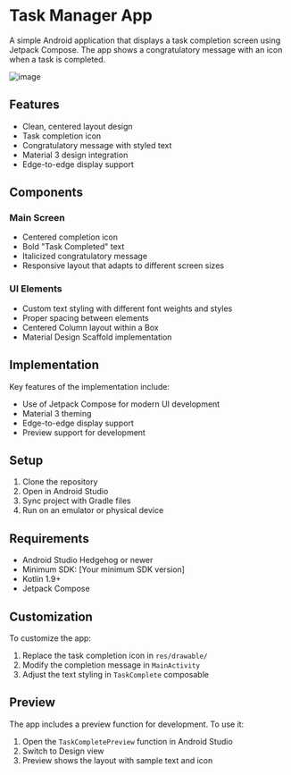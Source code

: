 # Task Manager App

A simple Android application that displays a task completion screen using Jetpack Compose. The app shows a congratulatory message with an icon when a task is completed.

![image](https://github.com/user-attachments/assets/08ec4d98-071e-4966-8cb7-23af5bf907d0)


## Features

- Clean, centered layout design
- Task completion icon
- Congratulatory message with styled text
- Material 3 design integration
- Edge-to-edge display support

## Components

### Main Screen
- Centered completion icon
- Bold "Task Completed" text
- Italicized congratulatory message
- Responsive layout that adapts to different screen sizes

### UI Elements
- Custom text styling with different font weights and styles
- Proper spacing between elements
- Centered Column layout within a Box
- Material Design Scaffold implementation

## Implementation

Key features of the implementation include:
- Use of Jetpack Compose for modern UI development
- Material 3 theming
- Edge-to-edge display support
- Preview support for development

## Setup

1. Clone the repository
2. Open in Android Studio
3. Sync project with Gradle files
4. Run on an emulator or physical device

## Requirements

- Android Studio Hedgehog or newer
- Minimum SDK: [Your minimum SDK version]
- Kotlin 1.9+
- Jetpack Compose

## Customization

To customize the app:
1. Replace the task completion icon in `res/drawable/`
2. Modify the completion message in `MainActivity`
3. Adjust the text styling in `TaskComplete` composable

## Preview

The app includes a preview function for development. To use it:
1. Open the `TaskCompletePreview` function in Android Studio
2. Switch to Design view
3. Preview shows the layout with sample text and icon
